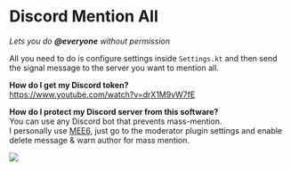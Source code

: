 # Discord Mention All
_Lets you do **@everyone** without permission_

All you need to do is configure settings inside `Settings.kt` and then send
the signal message to the server you want to mention all.

**How do I get my Discord token?**  
https://www.youtube.com/watch?v=drX1M9vW7fE

**How do I protect my Discord server from this software?**  
You can use any Discord bot that prevents mass-mention.  
I personally use [MEE6](https://mee6.xyz), just go to the
moderator plugin settings and enable delete message & warn author for mass mention.

![](https://i.imgur.com/pZNrpHO.png)